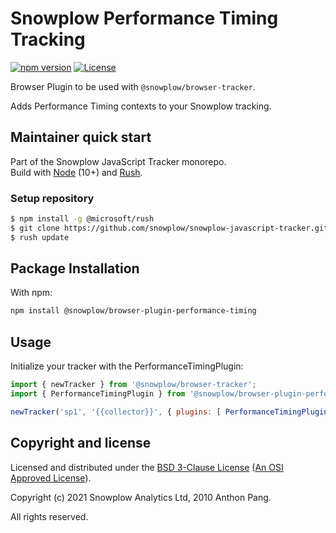 # Snowplow Performance Timing Tracking

[![npm version][npm-image]][npm-url]
[![License][license-image]](LICENSE)

Browser Plugin to be used with `@snowplow/browser-tracker`.

Adds Performance Timing contexts to your Snowplow tracking.

## Maintainer quick start

Part of the Snowplow JavaScript Tracker monorepo.  
Build with [Node](https://nodejs.org/en/) (10+) and [Rush](https://rushjs.io/).

### Setup repository

```bash
$ npm install -g @microsoft/rush 
$ git clone https://github.com/snowplow/snowplow-javascript-tracker.git
$ rush update
```

## Package Installation

With npm:

```bash
npm install @snowplow/browser-plugin-performance-timing
```

## Usage

Initialize your tracker with the PerformanceTimingPlugin:

```js
import { newTracker } from '@snowplow/browser-tracker';
import { PerformanceTimingPlugin } from '@snowplow/browser-plugin-performance-timing';

newTracker('sp1', '{{collector}}', { plugins: [ PerformanceTimingPlugin() ] }); 
```

## Copyright and license

Licensed and distributed under the [BSD 3-Clause License](LICENSE) ([An OSI Approved License][osi]).

Copyright (c) 2021 Snowplow Analytics Ltd, 2010 Anthon Pang.

All rights reserved.

[npm-url]: https://www.npmjs.com/package/@snowplow/browser-plugin-performance-timing
[npm-image]: https://img.shields.io/npm/v/@snowplow/browser-plugin-performance-timing
[docs]: https://docs.snowplowanalytics.com/docs/collecting-data/collecting-from-own-applications/javascript-tracker/
[osi]: https://opensource.org/licenses/BSD-3-Clause
[license-image]: https://img.shields.io/npm/l/@snowplow/browser-plugin-performance-timing
